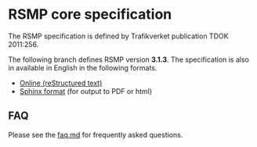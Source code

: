 RSMP core specification
=======================

The RSMP specification is defined by Trafikverket publication TDOK 2011:256.

The following branch defines RSMP version **3.1.3**.
The specification is also in available in English in the following formats.

* <a href="rst/rsmp.rst">Online (reStructured text)</a>
* <a href="sphinx">Sphinx format</a> (for output to PDF or html)

FAQ
---

Please see the <a href="faq.md">faq.md</a> for frequently asked questions.
